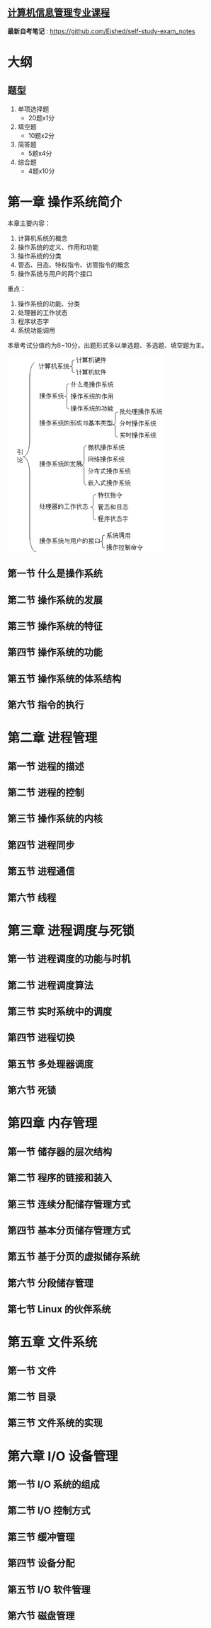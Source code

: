 ## [**计算机信息管理专业课程**](https://github.com/Eished/self-study-exam_notes)

**最新自考笔记** : https://github.com/Eished/self-study-exam_notes



# 大纲

## 题型

1. 单项选择题
   - 20题x1分
2. 填空题
   - 10题x2分
3. 简答题
   - 5题x4分
4. 综合题
   - 4题x10分



# 第一章 操作系统简介

本章主要内容：

1. 计算机系统的概念
2. 操作系统的定义、作用和功能
3. 操作系统的分类
4. 管态、目态、特权指令、访管指令的概念
5. 操作系统与用户的两个接口

重点：

1. 操作系统的功能、分类
2. 处理器的工作状态
3. 程序状态字
4. 系统功能调用

本章考试分值约为8~10分，出题形式多以单选题、多选题、填空题为主。

![image-20201002154558137](操作系统概论.assets/image-20201002154558137.png)

## 第一节 什么是操作系统

## 第二节 操作系统的发展

## 第三节 操作系统的特征

## 第四节 操作系统的功能

## 第五节 操作系统的体系结构

## 第六节 指令的执行



# 第二章 进程管理

## 第一节 进程的描述

## 第二节 进程的控制

## 第三节 操作系统的内核

## 第四节 进程同步

## 第五节 进程通信

## 第六节 线程



# 第三章 进程调度与死锁

## 第一节 进程调度的功能与时机

## 第二节 进程调度算法

## 第三节 实时系统中的调度

## 第四节 进程切换

## 第五节 多处理器调度

## 第六节 死锁



# 第四章 内存管理

## 第一节 储存器的层次结构

## 第二节 程序的链接和装入

## 第三节 连续分配储存管理方式

## 第四节 基本分页储存管理方式

## 第五节 基于分页的虚拟储存系统

## 第六节 分段储存管理

## 第七节 Linux 的伙伴系统



# 第五章 文件系统

## 第一节 文件

## 第二节 目录

## 第三节 文件系统的实现



# 第六章 I/O 设备管理

## 第一节 I/O 系统的组成

## 第二节 I/O 控制方式

## 第三节 缓冲管理

## 第四节 设备分配

## 第五节 I/O 软件管理

## 第六节 磁盘管理





